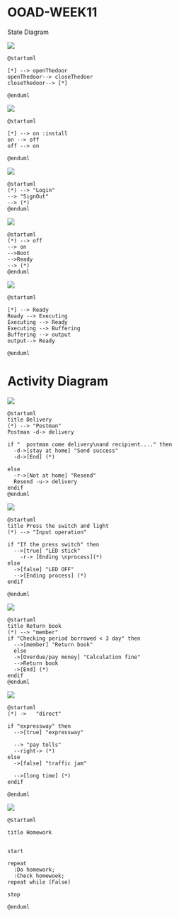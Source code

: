 # OOAD-WEEK11
State Diagram

![](http://www.plantuml.com/plantuml/img/SoWkIImgAStDuUAArefLqDMrKyWlICqBoKXDoSylua9YWwIIS_ABKs5oo1oG950_5vT3QbuAq3G0)
```
@startuml

[*] --> openThedoor
openThedoor--> closeThedoor
closeThedoor--> [*]

@enduml
```

![](http://www.plantuml.com/plantuml/img/SoWkIImgAStDuUBYYjQALT3LjLF8prEmoim3IkJaS07POA6qD2uWXafpSJcavgK0DG40)
```
@startuml

[*] --> on :install
on --> off
off --> on

@enduml
```

![](http://www.plantuml.com/plantuml/img/SoWkIImgAStDuTBGqbJGrRLJKFB9Jy_CK-82iuCpq_FyIqiWFA0ABeVKl1IWQW00)
```
@startuml
(*) --> "Login"
--> "SignOut"
--> (*)
@enduml
```

![](http://www.plantuml.com/plantuml/img/SoWkIImgAStDuTBGqbJGrRLJo4zBumBJUI3AAJ-_14G7fIQcL8B5WUgu75BpKe1w0000)
```
@startuml
(*) --> off
--> on
-->Boot
-->Ready
--> (*)
@enduml
```

![](http://www.plantuml.com/plantuml/img/SoWkIImgAStDuUAArefLqDMrKmXAJKofv0AJOBvhHMfoQKbcNZeNd8Ma3bNCgJGjBRK8f1RE0eldbvOKb9PmGIY4PYw7rBmKeEK0)
```
@startuml

[*] --> Ready
Ready --> Executing
Executing --> Ready
Executing --> Buffering
Buffering --> output
output--> Ready

@enduml
```
# Activity Diagram

![](http://www.plantuml.com/plantuml/img/JKyn3i8m3DppYbCcG0fFG1rWHGX6w10bhXefJQl4HUhlSQ5KzUBJ-Su-LuLjvh6BYWD7mfbYU5EUe7Q7FOmvGT_wmfrDMYq0nWljLw4A3JGmB5FNTxHENyacZqmk384I7wKqkAMay5tpbFCJBACLLmtz896NqJagHVyrb-Hhp77a5iL2Cv-5l_QyiTwfY7as_H3Ck8cfX0cDggJ9iny0)
```
@startuml
title Delivery 
(*) --> "Postman"
Postman -d-> delivery 

if "  postman come delivery\nand recipient...." then
  -d->[stay at home] "Send success"
  -d->[End] (*)  

else
  -r->[Not at home] "Resend"
  Resend -u-> delivery
endif
@enduml
```

![](http://www.plantuml.com/plantuml/img/DS_12eCm30RWUvuYzBGDV0NnC8N1ODwTXwAfbdMnj96z_g9pfuO_V7zebSKcMTy1n4iWR1FbZ38Jve-NOKRB8mO_pGAdoncBeaHpuxWABf6I5R-m0V1EKxUpk1VyiDaI1jnO9scb7iszlc8MFxoCvhf9sjZLF7gUyCanBOFwNcy1XKoRBJjdTJpiesdCqNYely4TQUO0AdtrKry0)
```
@startuml
title Press the switch and light
(*) --> "Input operation"

if "If the press switch" then
  -->[true] "LED stick"
    -r-> [Ending \nprocess](*)
else
  ->[false] "LED OFF"
  -->[Ending process] (*)
endif

@enduml
```

![](http://www.plantuml.com/plantuml/img/JO-n2eCm54NtVCKbKrkG3bsB2DAvq5KSeddMOF8YCMdnxnlhulI6Uyxblcg9AiJah8WcMiABOWgCplj9d2vd54K9wSXr5AGm0sGzKZyPVcEcOBpEP0Z-InfttA3LAX57Oe7DR7QnXJpKofoHNMX3okRveQ0JNMUrmdccDSEridsoAXhF60oJtDkEq_xkWtMBF58GQpE8Af_yo0y0)
```
@startuml
title Return book
(*) --> "member"
if "Checking period borrowed < 3 day" then
  -->[member] "Return book"
  else
  ->[Overdue/pay money] "Calculation fine"
  -->Return book
  ->[End] (*)
endif
@enduml
```
![](http://www.plantuml.com/plantuml/img/LOv13eCm30JlVeMLKrifNq3y0_LWWGEkae0IevRVOyYf9wzsxHttLQdedY8yNa_q7IAwIGgFwam2I437lwrmhLyw7Eh26H2zxmOjEx__KcW9keqEr3N6UfTSPf5vKOkC0XmhNsOt139f7Lee11dnGwbX6o6kUKQLP2ltNPua0FGsxU4J)
```
@startuml
(*) ->   "direct"   

if "expressway" then
  -->[true] "expressway"

  --> "pay tolls"   
  --right-> (*)
else
  ->[false] "traffic jam"   

  -->[long time] (*)
endif

@enduml
```

![](http://www.plantuml.com/plantuml/img/BOr12e0W54JtSug_h2lKHYYYQqXzKDGK_U7rqsevRuOtgeZESWSFY1NFjCV0DMO7uAs0p8crW6XQ8vc_ddjU31_kHzpGjwHgR1CDc_Q5nww92L1ydUtc0G00)

```
@startuml

title Homework


start

repeat
  :Do homework;
  :Check homewoek;
repeat while (False)

stop

@enduml
```

